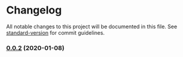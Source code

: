 # Changelog

All notable changes to this project will be documented in this file. See [standard-version](https://github.com/conventional-changelog/standard-version) for commit guidelines.

### [0.0.2](https://github.com/castilh0s/recruitee-whatsapp-extension/compare/v0.0.5...v0.0.2) (2020-01-08)

